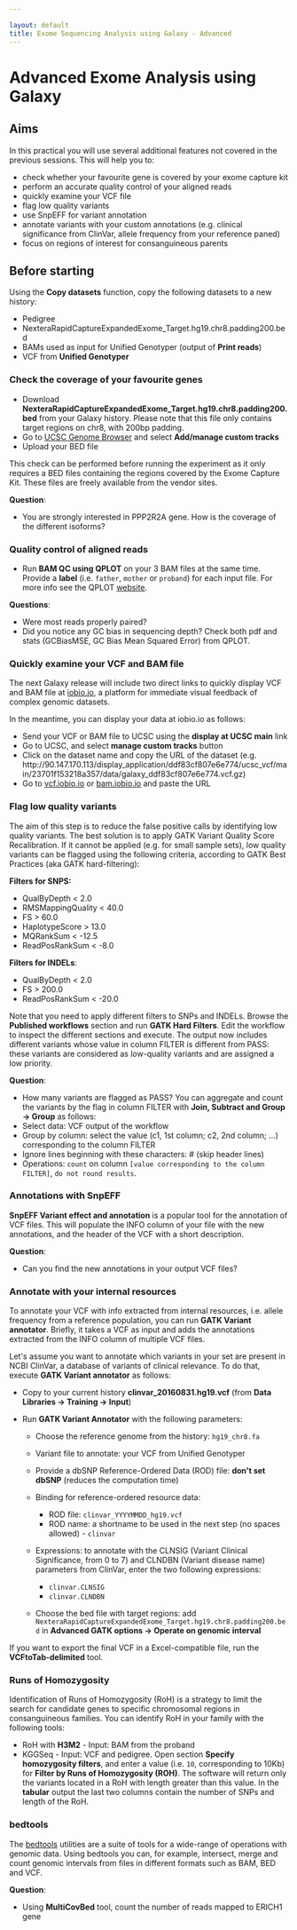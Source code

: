 ```yaml
---

layout: default
title: Exome Sequencing Analysis using Galaxy - Advanced
---
```


Advanced Exome Analysis using Galaxy
===

## Aims

In this practical you will use several additional features not covered in the previous sessions. This will help you to:

 * check whether your favourite gene is covered by your exome capture kit
 * perform an accurate quality control of your aligned reads
 * quickly examine your VCF file
 * flag low quality variants
 * use SnpEFF for variant annotation
 * annotate variants with your custom annotations (e.g. clinical significance from ClinVar, allele frequency from your reference paned)
 * focus on regions of interest for consanguineous parents

## Before starting

Using the **Copy datasets** function, copy the following datasets to a new history:

 * Pedigree
 * NexteraRapidCaptureExpandedExome_Target.hg19.chr8.padding200.bed
 * BAMs used as input for Unified Genotyper (output of **Print reads**)
 * VCF from **Unified Genotyper**

### Check the coverage of your favourite genes

* Download **NexteraRapidCaptureExpandedExome_Target.hg19.chr8.padding200.bed** from your Galaxy history.
  Please note that this file only contains target regions on chr8, with 200bp padding.
* Go to [UCSC Genome Browser](http://genome.ucsc.edu/cgi-bin/hgTracks?db=hg19&position=lastDbPos) and select **Add/manage custom tracks**
* Upload your BED file

This check can be performed before running the experiment as it only requires a BED files containing the regions covered by the Exome Capture Kit.
These files are freely available from the vendor sites. 

**Question**:

* You are strongly interested in PPP2R2A gene. How is the coverage of the different isoforms?

### Quality control of aligned reads

 * Run **BAM QC using QPLOT** on your 3 BAM files at the same time. Provide a **label** (i.e. `father`, `mother` or `proband`)
   for each input file. For more info see the QPLOT [website](http://genome.sph.umich.edu/wiki/QPLOT).

**Questions**:

* Were most reads properly paired?
* Did you notice any GC bias in sequencing depth? Check both pdf and stats (GCBiasMSE, GC Bias Mean Squared Error) from QPLOT.

### Quickly examine your VCF and BAM file

The next Galaxy release will include two direct links to quickly display VCF and BAM file at [iobio.io](http://iobio.io/applications.html), a platform for immediate visual feedback of complex genomic datasets.

In the meantime, you can display your data at iobio.io as follows:

* Send your VCF or BAM file to UCSC using the **display at UCSC main** link
* Go to UCSC, and select **manage custom tracks** button
* Click on the dataset name and copy the URL of the dataset (e.g. http:<i></i>//90.147.170.113/display_application/ddf83cf807e6e774/ucsc_vcf/main/23701f153218a357/data/galaxy_ddf83cf807e6e774.vcf.gz)
* Go to [vcf.iobio.io](http://vcf.iobio.io/) or [bam.iobio.io](http://bam.iobio.io/) and paste the URL


### Flag low quality variants

The aim of this step is to reduce the false positive calls by identifying low quality variants.
The best solution is to apply GATK Variant Quality Score Recalibration. If it cannot be applied (e.g. for small sample sets), low
quality variants can be flagged using the following criteria, according to GATK Best Practices (aka GATK hard-filtering):

**Filters for SNPS:**

 * QualByDepth < 2.0
 * RMSMappingQuality < 40.0
 * FS > 60.0
 * HaplotypeScore > 13.0
 * MQRankSum < -12.5
 * ReadPosRankSum < -8.0

**Filters for INDELs**:

 * QualByDepth < 2.0
 * FS > 200.0 
 * ReadPosRankSum <  -20.0 

Note that you need to apply different filters to SNPs and INDELs.
Browse the **Published workflows** section and run **GATK Hard Filters**. Edit the workflow to inspect the different
sections and execute. The output now includes different variants whose value in column FILTER is different from PASS:
these variants are considered as low-quality variants and are assigned a low priority.

**Question**:

 * How many variants are flagged as PASS? You can aggregate and count the variants by the flag in column FILTER with
**Join, Subtract and Group -> Group** as follows:
  * Select data: VCF output of the workflow
  * Group by column: select the value (c1, 1st column; c2, 2nd column; ...) corresponding to the column FILTER
  * Ignore lines beginning with these characters: # (skip header lines)
  * Operations: `count` on column `[value corresponding to the column FILTER]`, `do not round results`.

### Annotations with SnpEFF

**SnpEFF Variant effect and annotation** is a popular tool for the annotation of VCF files.
This will populate the INFO column of your file with the new annotations, and the header of the VCF with a short description.

**Question**:

* Can you find the new annotations in your output VCF files?

### Annotate with your internal resources

To annotate your VCF with info extracted from internal resources, i.e. allele frequency from a reference population,
you can run **GATK Variant annotator**. Briefly, it takes a VCF as input and adds the annotations extracted from
the INFO column of multiple VCF files.

Let's assume you want to annotate which variants in your set are present in NCBI ClinVar,
a database of variants of clinical relevance. To do that, execute **GATK Variant annotator** as follows:

 * Copy to your current history **clinvar_20160831.hg19.vcf** (from **Data Libraries -> Training -> Input**)
 * Run **GATK Variant Annotator** with the following parameters:
 
   * Choose the reference genome from the history: `hg19_chr8.fa`
   * Variant file to annotate: your VCF from Unified Genotyper
   * Provide a dbSNP Reference-Ordered Data (ROD) file: **don't set dbSNP** (reduces the computation time)
   * Binding for reference-ordered resource data:

     * ROD file: `clinvar_YYYYMMDD_hg19.vcf`
     * ROD name: a shortname to be used in the next step (no spaces allowed) - `clinvar`

   * Expressions: to annotate with the CLNSIG (Variant Clinical Significance, from 0 to 7) and CLNDBN (Variant disease name) parameters from ClinVar, enter the two following expressions:

     * `clinvar.CLNSIG`
     * `clinvar.CLNDBN`
     
   * Choose the bed file with target regions: add `NexteraRapidCaptureExpandedExome_Target.hg19.chr8.padding200.bed` in 
    **Advanced GATK options -> Operate on genomic interval**

If you want to export the final VCF in a Excel-compatible file, run the **VCFtoTab-delimited** tool.

### Runs of Homozygosity

Identification of Runs of Homozygosity (RoH) is a strategy to limit the search for candidate genes to specific chromosomal
regions in consanguineous families. You can identify RoH in your family with the following tools:

 * RoH with **H3M2** - Input: BAM from the proband
 * KGGSeq - Input: VCF and pedigree. Open section **Specify homozygosity filters**, and enter a value (i.e. `10`, corresponding to 10Kb) for **Filter by Runs of Homozygosity (ROH)**.
   The software will return only the variants located in a RoH with length greater than this value. In the **tabular** output the last two columns contain the number of SNPs and length of the RoH. 

### bedtools

The [bedtools](http://bedtools.readthedocs.io/en/latest/) utilities are a suite of tools for a wide-range of operations with genomic data. Using bedtools you can, for example, intersect, merge and count genomic intervals from files in different formats such as BAM, BED and VCF.

**Question**:

 * Using **MultiCovBed** tool, count the number of reads mapped to ERICH1 gene
